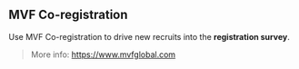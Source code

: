 ## MVF Co-registration

Use MVF Co-registration to drive new recruits into the **registration survey**.

> More info: https://www.mvfglobal.com

